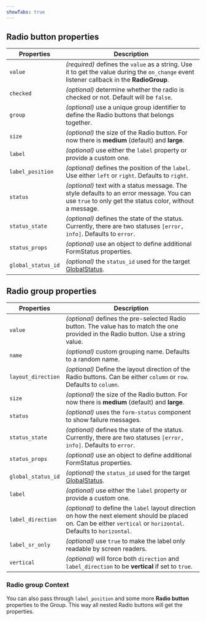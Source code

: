 ```yaml
---
showTabs: true
---
```


## Radio button properties

| Properties         | Description                                                                                                                                          |
| ------------------ | ---------------------------------------------------------------------------------------------------------------------------------------------------- |
| `value`            | _(required)_ defines the `value` as a string. Use it to get the value during the `on_change` event listener callback in the **RadioGroup**.         |
| `checked`          | _(optional)_ determine whether the radio is checked or not. Default will be `false`.                                                                 |
| `group`            | _(optional)_ use a unique group identifier to define the Radio buttons that belongs together.                                                         |
| `size`             | _(optional)_ the size of the Radio button. For now there is **medium** (default) and **large**.                                                      |
| `label`            | _(optional)_ use either the `label` property or provide a custom one.                                                                                  |
| `label_position`   | _(optional)_ defines the position of the `label`. Use either `left` or `right`. Defaults to `right`.                                                 |
| `status`           | _(optional)_ text with a status message. The style defaults to an error message. You can use `true` to only get the status color, without a message. |
| `status_state`     | _(optional)_ defines the state of the status. Currently, there are two statuses `[error, info]`. Defaults to `error`.                                 |
| `status_props`     | _(optional)_ use an object to define additional FormStatus properties.                                                                               |
| `global_status_id` | _(optional)_ the `status_id` used for the target [GlobalStatus](/uilib/components/global-status).                                                    |

## Radio group properties

| Properties         | Description                                                                                                                                                          |
| ------------------ | -------------------------------------------------------------------------------------------------------------------------------------------------------------------- |
| `value`            | _(optional)_ defines the pre-selected Radio button. The value has to match the one provided in the Radio button. Use a string value.                                     |
| `name`             | _(optional)_ custom grouping name. Defaults to a random name.                                                                                                          |
| `layout_direction` | _(optional)_ Define the layout direction of the Radio buttons. Can be either `column` or `row`. Defaults to `column`.                                                |
| `size`             | _(optional)_ the size of the Radio button. For now there is **medium** (default) and **large**.                                                                      |
| `status`           | _(optional)_ uses the `form-status` component to show failure messages.                                                                                              |
| `status_state`     | _(optional)_ defines the state of the status. Currently, there are two statuses `[error, info]`. Defaults to `error`.                                                 |
| `status_props`     | _(optional)_ use an object to define additional FormStatus properties.                                                                                               |
| `global_status_id` | _(optional)_ the `status_id` used for the target [GlobalStatus](/uilib/components/global-status).                                                                    |
| `label`            | _(optional)_ use either the `label` property or provide a custom one.                                                                                                  |
| `label_direction`  | _(optional)_ to define the `label` layout direction on how the next element should be placed on. Can be either `vertical` or `horizontal`. Defaults to `horizontal`. |
| `label_sr_only`    | _(optional)_ use `true` to make the label only readable by screen readers.                                                                                           |
| `vertical`         | _(optional)_ will force both `direction` and `label_direction` to be **vertical** if set to `true`.                                                                  |

### Radio group Context

You can also pass through `label_position` and some more **Radio button** properties to the Group. This way all nested Radio buttons will get the properties.
